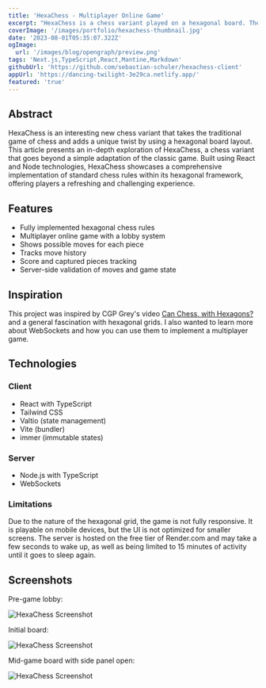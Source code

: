 ```yaml
---
title: 'HexaChess - Multiplayer Online Game'
excerpt: "HexaChess is a chess variant played on a hexagonal board. The game was developed with React and Node.js and was a personal project to learn more about WebSockets."
coverImage: '/images/portfolio/hexachess-thumbnail.jpg'
date: '2023-08-01T05:35:07.322Z'
ogImage: 
  url: '/images/blog/opengraph/preview.png'
tags: 'Next.js,TypeScript,React,Mantine,Markdown'
githubUrl: 'https://github.com/sebastian-schuler/hexachess-client'
appUrl: 'https://dancing-twilight-3e29ca.netlify.app/'
featured: 'true'
---
```


## Abstract

HexaChess is an interesting new chess variant that takes the traditional game of chess and adds a unique twist by using a hexagonal board layout. This article presents an in-depth exploration of HexaChess, a chess variant that goes beyond a simple adaptation of the classic game. Built using React and Node technologies, HexaChess showcases a comprehensive implementation of standard chess rules within its hexagonal framework, offering players a refreshing and challenging experience.

## Features

- Fully implemented hexagonal chess rules
- Multiplayer online game with a lobby system
- Shows possible moves for each piece
- Tracks move history
- Score and captured pieces tracking
- Server-side validation of moves and game state

## Inspiration

This project was inspired by CGP Grey's video [Can Chess, with Hexagons?](https://www.youtube.com/watch?v=bgR3yESAEVE) and a general fascination with hexagonal grids. I also wanted to learn more about WebSockets and how you can use them to implement a multiplayer game.

## Technologies

### Client

- React with TypeScript
- Tailwind CSS
- Valtio (state management)
- Vite (bundler)
- immer (immutable states)

### Server

- Node.js with TypeScript
- WebSockets

### Limitations

Due to the nature of the hexagonal grid, the game is not fully responsive. It is playable on mobile devices, but the UI is not optimized for smaller screens. The server is hosted on the free tier of Render.com and may take a few seconds to wake up, as well as being limited to 15 minutes of activity until it goes to sleep again.

## Screenshots

Pre-game lobby:

![HexaChess Screenshot](/images/portfolio/hexachess/lobby.jpg)

Initial board:

![HexaChess Screenshot](/images/portfolio/hexachess/initial-board.jpg)

Mid-game board with side panel open:

![HexaChess Screenshot](/images/portfolio/hexachess/game.jpg)
